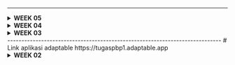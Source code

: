 ---------------------------------------------------------------------------
<details>
<summary><b> WEEK 05</b> </summary>

# Jelaskan manfaat dari setiap element selector dan kapan waktu yang tepat untuk menggunakannya.
    Elemen selector -> tag HTML sebagai selector diakses dengan nama elemen 
    Cocok digunakan saat Anda ingin mengaplikasikan gaya atau perilaku yang sama pada semua elemen dengan tipe yang sama suatu halaman. 
    Contohnya adalah mengubah gaya teks pada semua paragraf (<p>) menjadi warna biru.
    
    Id selector -> menambahkan id di tag html, dan diakses dengan #
    Digunakan ketika Anda ingin memberikan gaya atau perilaku yang unik pada elemen tertentu di halaman. Misalnya, mengubah latar belakang header dengan ID "header."

    Class selector -> menambahkan class di tag html, dan diakses dengan . 
    Cocok digunakan ketika Anda ingin memberikan gaya atau perilaku yang serupa pada beberapa elemen di halaman yang tidak harus unik. Contohnya adalah memberi elemen dengan class "button" latar belakang berwarna biru.


# Jelaskan HTML5 Tag yang kamu ketahui.
  <a> -> hyperlink
  <article> -> article
  <body> -> body of the document
  <footer> -> footer section
  <form> -> form for user input

# Jelaskan perbedaan antara margin dan padding.
    Margin:
    Margin adalah jarak di sekitar elemen HTML, yang berarti ruang antara elemen tersebut dan elemen-elemen lain di sekitarnya.
    Margin tidak memiliki latar belakang atau warna, mereka hanya mengontrol jarak antara elemen dan elemen lain di sekitarnya.
    Margin dapat digunakan untuk mengatur jarak antara elemen-elemen secara horizontal maupun vertikal.
    Margin dapat digunakan untuk mengendalikan tata letak keseluruhan elemen dan memberikan ruang di sekitarnya.
    Padding:
    Padding adalah jarak di sekitar konten elemen HTML, yang berarti ruang antara batas elemen dan kontennya sendiri.
    Padding dapat memiliki latar belakang atau warna yang berbeda dari elemen itu sendiri, sehingga memungkinkan untuk menciptakan efek visual yang berbeda.
    Padding digunakan untuk mengendalikan tata letak konten dalam elemen, seperti teks atau gambar di dalam elemen.
    Padding tidak memengaruhi jarak antara elemen dan elemen lain di sekitarnya; itu hanya memengaruhi jarak antara konten dan batas elemen itu sendiri.

# Jelaskan perbedaan antara framework CSS Tailwind dan Bootstrap. Kapan sebaiknya kita menggunakan Bootstrap daripada Tailwind, dan sebaliknya?
    - Bootstrap memiliki desain yang lebih berorientasi pada komponen. Tailwind adalah framework yang lebih berorientasi pada utility. Tailwind CSS adalah framework yang berorientasi pada utility. Tailwind memberikan sejumlah besar class CSS yang dapat ditambahkan langsung ke elemen HTML Anda untuk mengendalikan tampilan.
    - Bootstrap memiliki berbagai komponen dan gaya yang telah ditentukan, yang membuatnya memiliki ukuran yang lebih besar dalam hal berkas CSS.Tailwind lebih ringan dalam ukuran karena Anda hanya menggunakan class yang Anda butuhkan. Ini dapat membantu mengoptimalkan kinerja situs web Anda dengan lebih baik.
    - 

# Jelaskan bagaimana cara kamu mengimplementasikan checklist di atas secara step-by-step (bukan hanya sekadar mengikuti tutorial).
    1. Kustomisasi template HTML pada Tugas 4
      - Halaman login, register, create task
      - Menambahkan navbar, memberi warna pada page dengan CSS, dan  menggunakan elemen-elemen dari bootstrap
      - Todolist dengan cards
      - Menggunakan cards dari bootstrap di dalam for loop yang mengiterasi todolist
    2. Responsive
      - Menggunakan media query dan mengatur width untuk layar tertentu

</details>

<details>
<summary><b> WEEK 04</b> </summary>

# Apa itu Django UserCreationForm, dan jelaskan apa kelebihan dan kekurangannya?
  Django UserCreationForm adalah salah satu bentuk formulir (form) bawaan yang disediakan oleh Django. Form ini digunakan untuk membuat formulir pendaftaran atau registrasi pengguna pada aplikasi web yang dibangun menggunakan Django. UserCreationForm mengambil alih sebagian besar pekerjaan yang diperlukan untuk membuat dan mengelola pengguna dalam sistem Django.
  
  Kelebihan
  - Mudah digunakan
  - Memiliki validasi otomatis untuk memeriksa input user sesuai dengan persyratan yang diinginkan
  - Customizable
  - Dokumentasi yang baik 

  Kekurangan
  - Kurang fleksibel
  - Tampilan cukup standar, sehingga untuk mengubah tampilan butuh kode tambahan
  - Tidak memuat fitur-fitur lanjutan, seperti two-factor authentication, pendaftaran menggunakan email dan lain lain
#  Apa perbedaan antara autentikasi dan otorisasi dalam konteks Django, dan mengapa keduanya penting?
    Autentikasi
    proses verifikasi indentitas pengguna, dalam django autentikasi melibatkan hal hal berikut :
    - Memvalidasi pengguna berdasarkan kombinasi nama pengguna (username) dan kata sandi (password).
    - Memeriksa apakah pengguna telah berhasil masuk (authenticated) atau belum.
    - Menyediakan mekanisme untuk login dan logout pengguna.
    - Menangani fitur-fitur seperti reset kata sandi.

    Otorisasi
    Proses yang terjadi setelah autentikasi. Otorisasi berhubungan dengan mengontrol akses pengguna terhadap berbagai bagian dan fitur aplikasi
    
    Keduanya penting karena autentikasi dan otorisasi bersama-sama menjaga keamanan aplikasi dengan memastikan bahwa pengguna hanya dapat mengakses dan melakukan tindakan yang sesuai dengan peran dan izin mereka.

#  Apa itu cookies dalam konteks aplikasi web, dan bagaimana Django menggunakan cookies untuk mengelola data sesi pengguna?
   Cookies adalah potongan kecil data yang disimpan di sisi client. Django, cookies sering digunakan untuk mengelola data sesi pengguna. Sesuatu yang disebut "session cookies" atau "session data" digunakan untuk menyimpan informasi khusus tentang sesi pengguna saat mereka berinteraksi dengan aplikasi web. Ini dapat mencakup informasi seperti:

# Apakah penggunaan cookies aman secara default dalam pengembangan web, atau apakah ada risiko potensial yang harus diwaspadai?
  Penggunaan cookies harus diwaspadai, ada beberapa risiko potensial seperti Cross-Site Scripting, Session Hijacking, Cookie Poisoning, Cookie Theft dan Tracking. 

#  Jelaskan bagaimana cara kamu mengimplementasikan checklist di atas secara step-by-step (bukan hanya sekadar mengikuti tutorial).
  - Membuat fungsi register, login_user, dan logout_user
  - Membuat file register.html dan login.html sebagai tampilan register dan login user
  - Membuat routing ke register.html dan login.html
  - Merestriksi akses halaman main agar halaman main dapat diakses setelah login
</details>

<details>
<summary><b> WEEK 03</b> </summary>
# Apa perbedaan antara form POST dan form GET dalam Django?
  - GET kurang aman dibanding POST karena data yang di kirim terlihat di URL, sedangkan POST lebih aman karena parameternya tidak disimpan pada history browser atau web server logs. 
  - POST mengolah data dalam jumlah yang lebih besar dibanding GET
# Apa perbedaan utama antara XML, JSON, dan HTML dalam konteks pengiriman data?
  XML dan JSON digunakan untuk menyimpan dan mentransfer data dari server, HTML digunakan untuk membuat halaman web dan menampilkan konten di web browser. 
  XML  = menggunakan tag untuk mengidentifikasi elemen data, tidak memiliki aturan baku mengenai struktur data, lebih sulit untuk dibaca, support berbagai encoding
  JSON = menggunakan key dan value, mudah dibaca oleh manusia, mendukung struktur data string, support UTF-8 encoding 

# Mengapa JSON sering digunakan dalam pertukaran data antara aplikasi web modern?
  - memiliki ukuran data yang lebih kecil sehingga membuat data transmission lebih cepat
  - lebih aman dibanding XML
  - lebih mudah dibaca oleh manusia
  - mendukung banyak bahasa pemrograman
# Jelaskan bagaimana cara kamu mengimplementasikan checklist di atas secara step-by-step (bukan hanya sekadar mengikuti tutorial).
   - membuat base.html sebagai template
   - membuat forms.py untuk menerima data produk baru
   - membuat fungsi add_product untuk menghasilkan formulir yang dapat menambahkan data produk secara otomatis ketika data disubmit
   - membuat create_product.html 
   - mengupdate main.html dengan menambahkan tabel yang berisi data yang dimport pada form
   - membuat fungsi show_xml, shos_json, show_xml_by_id, show_json_by_id, pada views.py dan membuat routing kepada masing-masing

HTML

<img width="669" alt="image" src="https://github.com/KenishaJazlyn/tugasPBP/assets/124899946/e3da67b3-bff6-4950-b7d0-f88e9e14c329">

XML

<img width="669" alt="image" src="https://github.com/KenishaJazlyn/tugasPBP/assets/124899946/7b72dc2c-61f6-45ee-9eaf-c1d3259603d7">

JSON

<img width="662" alt="image" src="https://github.com/KenishaJazlyn/tugasPBP/assets/124899946/1d675b9c-8682-443f-a338-32a2fb03e83b">

XML by ID

<img width="670" alt="image" src="https://github.com/KenishaJazlyn/tugasPBP/assets/124899946/1e8cd60d-fdaf-499f-ad2a-a405e7f3e246">

JSON by ID

<img width="668" alt="image" src="https://github.com/KenishaJazlyn/tugasPBP/assets/124899946/439745d9-1e52-46e5-9072-9585244b7244">

</details>    
----------------------------------------------------------------------------
# Link aplikasi adaptable
https://tugaspbp1.adaptable.app
<details>
<summary><b> WEEK 02</b> </summary>
# Jelaskan bagaimana cara kamu mengimplementasikan checklist di atas secara step-by-step (bukan hanya sekadar mengikuti tutorial).
    1. Membuat fungsi pada views.py untuk mengambil model dan mereturn HTML
        - Mengimport fungsi render dari django.shortcuts
        - Mengimport class Item dari models
        - Mendefinisikan function dengan parameter request
        - Membuat fungsi mereturn fungsi render dengan parameter request, main.html dan context (data yang diambil)

    2. Membuat routing
        Untuk menampilkan apa yang diminta di tugas2pbpnaz.herokuapp.com/main:
        - Menambahkan path /main di main/urls.py pada array urlpatterns dan include(main.urls) -> routing ke aplikasi main
        - Mengimport show_main dari main.views di main/urls.py dan menambahkan path ''  pada array urlpatternn da passing functions show_main

    3. Memetakan data yang diambil ke HTML
        - Data yang ada di variabel context pada parameter function render dapat digunakan dalam template HTML. 
        - Di bawah nama, ditambahkan text bold <b> {{name}} </b>, dimana nama yang merupakan key di dictionary context akan mereturn value yang bersesuaian. 

    4. Melakukan deployment ke adaptable agar aplikasi dapat dilihat di internet
         - Membuat aplikasi di adaptable


# Buatlah bagan yang berisi request client ke web aplikasi berbasis Django beserta responnya dan jelaskan pada bagan tersebut kaitan antara urls.py, views.py, models.py, dan berkas html.
    https://drive.google.com/file/d/1TVLLRZlJUmTPMGW8OFcG9GWs7_ygGAoe/view?usp=sharing

# Jelaskan mengapa kita menggunakan virtual environment? Apakah kita tetap dapat membuat aplikasi web berbasis Django tanpa menggunakan virtual environment?
    Untuk memisahkan project django dengan project yang lain, sehingga tidak terjadi overlapping.

# Jelaskan apakah itu MVC, MVT, MVVM dan perbedaan dari ketiganya.
MVC (Model-View-Controller), MVT (Model-View-Template), dan MVVM (Model-View-ViewModel) adalah tiga pola desain arsitektur yang sering digunakan dalam pengembangan perangkat lunak, terutama dalam pengembangan aplikasi berbasis web dan aplikasi berbasis antarmuka pengguna (UI). 
--Pengertian Model & View--
    Model: 
        Bertanggung jawab untuk mengelola data dan bisnis logic aplikasi. Ini adalah bagian yang merepresentasikan struktur data dan aturan aplikasi.
    View:
        Bertanggung jawab untuk menampilkan data kepada pengguna dan mengatur antarmuka pengguna. Ini adalah bagian yang mengatur tampilan dan tata letak elemen-elemen UI.
 
    1. MVC (Model-View-Controller):
        Controller:
        Bertanggung jawab untuk mengatur interaksi antara Model dan View. Ini menerima input dari pengguna, memprosesnya, dan mengirimkan perintah ke Model atau View yang sesuai.

    2. MVT (Model-View-Template):
        Template: 
        Template adalah lapisan yang bertanggung jawab untuk mengatur tampilan antarmuka pengguna dalam MVT. Template merancang tampilan yang akhirnya akan diisi dengan data dari model melalui view.

    3. MVVM (Model-View-ViewModel):
        ViewModel: Lapisan baru yang memisahkan presentasi dan logika tampilan dari View. ViewModel menghubungkan Model dengan View dan mengelola state serta operasi yang berkaitan dengan tampilan.

    -- Perbedaan --
    MVC = Terdapat pemisahan antara Model, View, dan Controller yang jelas. Ini memungkinkan perubahan dalam satu bagian untuk tidak    mempengaruhi secara langsung bagian lainnya.
    MVT = MVT biasanya digunakan dalam kerangka kerja (framework) web seperti Django, yang memiliki lapisan Template tambahan untuk mengelola tampilan dinamis. Ini membuat MVT mirip dengan MVC, namun dengan pendekatan berbeda dalam mengatur tampilan.
    MVVM = MVVM dirancang khusus untuk pengembangan aplikasi antarmuka pengguna (UI) yang dinamis, seperti aplikasi berbasis Xamarin atau Angular. Ini memberikan pemisahan yang jelas antara logika tampilan (ViewModel) dan tampilan (View).
   
</details>